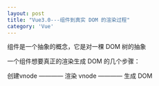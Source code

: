 ```yaml
---
layout: post
title: "Vue3.0---组件到真实 DOM 的渲染过程"
category: 'Vue'
---
```


组件是一个抽象的概念，它是对一棵 DOM 树的抽象


一个组件想要真正的渲染生成 DOM 的几个步骤：

创建vnode ———— 渲染 vnode ———— 生成 DOM